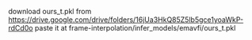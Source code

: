 download ours_t.pkl from https://drive.google.com/drive/folders/16jUa3HkQ85Z5lb5gce1yoaWkP-rdCd0o
paste it at frame-interpolation/infer_models/emavfi/ours_t.pkl